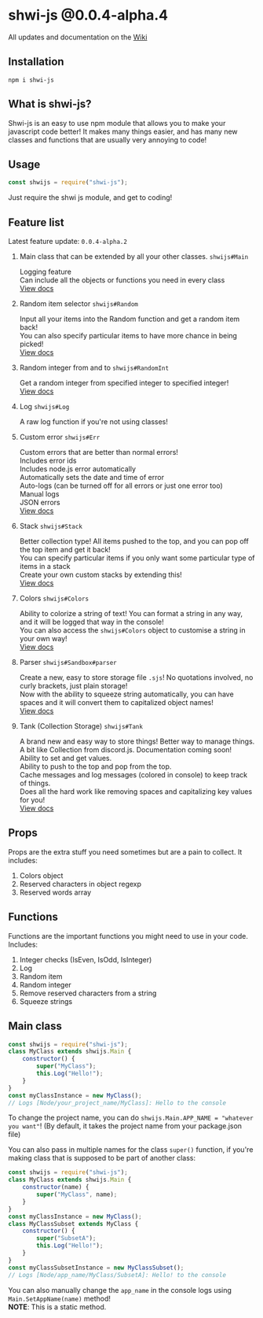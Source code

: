# shwi-js @0.0.4-alpha.4

All updates and documentation on the [Wiki](https://github.com/Shwibi/shwi-js/wiki)

## Installation

```
npm i shwi-js
```

## What is shwi-js?

Shwi-js is an easy to use npm module that allows you to make your javascript code better! It makes many things easier, and has many new classes and functions that are usually very annoying to code!

## Usage

```js
const shwijs = require("shwi-js");
```

Just require the shwi js module, and get to coding!

## Feature list

Latest feature update: `0.0.4-alpha.2`

1. Main class that can be extended by all your other classes. `shwijs#Main`

   Logging feature \
   Can include all the objects or functions you need in every class \
   [View docs](#main-class)

2. Random item selector `shwijs#Random`

   Input all your items into the Random function and get a random item back! \
   You can also specify particular items to have more chance in being picked! \
   [View docs](https://github.com/Shwibi/shwi-js/wiki/Random)

3. Random integer from and to `shwijs#RandomInt`

   Get a random integer from specified integer to specified integer! \
   [View docs](https://github.com/Shwibi/shwi-js/wiki/Random)

4. Log `shwijs#Log`

   A raw log function if you're not using classes!

5. Custom error `shwijs#Err`

   Custom errors that are better than normal errors! \
   Includes error ids \
   Includes node.js error automatically \
   Automatically sets the date and time of error \
   Auto-logs (can be turned off for all errors or just one error too) \
   Manual logs \
   JSON errors \
   [View docs](https://github.com/Shwibi/shwi-js/wiki/Error)

6. Stack `shwijs#Stack`

   Better collection type! All items pushed to the top, and you can pop off the top item and get it back! \
   You can specify particular items if you only want some particular type of items in a stack \
   Create your own custom stacks by extending this! \
   [View docs](https://github.com/Shwibi/shwi-js/wiki/Stack)

7. Colors `shwijs#Colors`

   Ability to colorize a string of text! You can format a string in any way, and it will be logged that way in the console! \
   You can also access the `shwijs#Colors` object to customise a string in your own way! \
   [View docs](https://github.com/Shwibi/shwi-js/wiki/Colors)

8. Parser `shwijs#Sandbox#parser`

   Create a new, easy to store storage file `.sjs`! No quotations involved, no curly brackets, just plain storage! \
   Now with the ability to squeeze string automatically, you can have spaces and it will convert them to capitalized object names! \
   [View docs](https://github.com/Shwibi/shwi-js/wiki/Parser)

9. Tank (Collection Storage) `shwijs#Tank`

   A brand new and easy way to store things! Better way to manage things. A bit like Collection from discord.js. Documentation coming soon! \
   Ability to set and get values. \
   Ability to push to the top and pop from the top. \
   Cache messages and log messages (colored in console) to keep track of things. \
   Does all the hard work like removing spaces and capitalizing key values for you! \
   [View docs](https://github.com/Shwibi/shwi-js/wiki/Tank)

## Props

Props are the extra stuff you need sometimes but are a pain to collect. It includes: 

1. Colors object
2. Reserved characters in object regexp
3. Reserved words array

## Functions

Functions are the important functions you might need to use in your code. Includes:

1. Integer checks (IsEven, IsOdd, IsInteger)
2. Log
3. Random item
4. Random integer
5. Remove reserved characters from a string
6. Squeeze strings

## Main class

```js
const shwijs = require("shwi-js");
class MyClass extends shwijs.Main {
	constructor() {
		super("MyClass");
		this.Log("Hello!");
	}
}
const myClassInstance = new MyClass();
// Logs [Node/your_project_name/MyClass]: Hello to the console
```

To change the project name, you can do `shwijs.Main.APP_NAME = "whatever you want"`!
(By default, it takes the project name from your package.json file)

You can also pass in multiple names for the class `super()` function, if you're making class that is supposed to be part of another class:

```js
const shwijs = require("shwi-js");
class MyClass extends shwijs.Main {
	constructor(name) {
		super("MyClass", name);
	}
}
const myClassInstance = new MyClass();
class MyClassSubset extends MyClass {
	constructor() {
		super("SubsetA");
		this.Log("Hello!");
	}
}
const myClassSubsetInstance = new MyClassSubset();
// Logs [Node/app_name/MyClass/SubsetA]: Hello! to the console
```

You can also manually change the `app_name` in the console logs using `Main.SetAppName(name)` method! \
**NOTE**: This is a static method.
